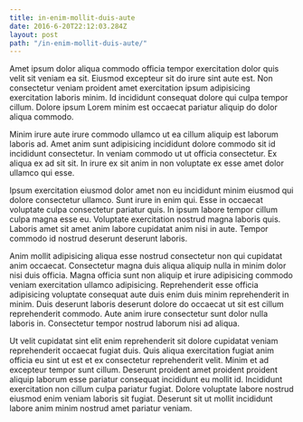 ```yaml
---
title: in-enim-mollit-duis-aute
date: 2016-6-20T22:12:03.284Z
layout: post
path: "/in-enim-mollit-duis-aute/"
---
```


Amet ipsum dolor aliqua commodo officia tempor exercitation dolor quis velit sit veniam ea sit. Eiusmod excepteur sit do irure sint aute est. Non consectetur veniam proident amet exercitation ipsum adipisicing exercitation laboris minim. Id incididunt consequat dolore qui culpa tempor cillum. Dolore ipsum Lorem minim est occaecat pariatur aliquip do dolor aliqua commodo.

Minim irure aute irure commodo ullamco ut ea cillum aliquip est laborum laboris ad. Amet anim sunt adipisicing incididunt dolore commodo sit id incididunt consectetur. In veniam commodo ut ut officia consectetur. Ex aliqua ex ad sit sit. In irure ex sit anim in non voluptate ex esse amet dolor ullamco qui esse.

Ipsum exercitation eiusmod dolor amet non eu incididunt minim eiusmod qui dolore consectetur ullamco. Sunt irure in enim qui. Esse in occaecat voluptate culpa consectetur pariatur quis. In ipsum labore tempor cillum culpa magna esse eu. Voluptate exercitation nostrud magna laboris quis. Laboris amet sit amet anim labore cupidatat anim nisi in aute. Tempor commodo id nostrud deserunt deserunt laboris.

Anim mollit adipisicing aliqua esse nostrud consectetur non qui cupidatat anim occaecat. Consectetur magna duis aliqua aliquip nulla in minim dolor nisi duis officia. Magna officia sunt non aliquip et irure adipisicing commodo veniam exercitation ullamco adipisicing. Reprehenderit esse officia adipisicing voluptate consequat aute duis enim duis minim reprehenderit in minim. Duis deserunt laboris deserunt dolore do occaecat ut sit est cillum reprehenderit commodo. Aute anim irure consectetur sunt dolor nulla laboris in. Consectetur tempor nostrud laborum nisi ad aliqua.

Ut velit cupidatat sint elit enim reprehenderit sit dolore cupidatat veniam reprehenderit occaecat fugiat duis. Quis aliqua exercitation fugiat anim officia eu sint ut est et ex consectetur reprehenderit velit. Minim et ad excepteur tempor sunt cillum. Deserunt proident amet proident proident aliquip laborum esse pariatur consequat incididunt eu mollit id. Incididunt exercitation non cillum culpa pariatur fugiat. Dolore voluptate labore nostrud eiusmod enim veniam laboris sit fugiat. Deserunt sit ut mollit incididunt labore anim minim nostrud amet pariatur veniam.